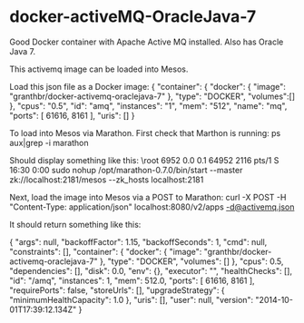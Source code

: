 docker-activeMQ-OracleJava-7
============================

Good Docker container with Apache Active MQ installed. Also has Oracle Java 7.

This activemq image can be loaded into Mesos. 

Load this json file as a Docker image:
{
    "container": {
        "docker": {
            "image": "granthbr/docker-activemq-oraclejava-7"
        },
        "type": "DOCKER",
        "volumes":[]
    },
    "cpus": "0.5",
    "id": "amq",
    "instances": "1",
    "mem": "512",
    "name": "mq",
    "ports": [
        61616,
        8161
    ],
    "uris": []
} 

To load into Mesos via Marathon. First check that Marthon is running:
ps aux|grep -i marathon

Should display something like this:
\root      6952  0.0  0.1  64952  2116 pts/1    S    16:30   0:00 sudo nohup /opt/marathon-0.7.0/bin/start --master zk://localhost:2181/mesos --zk_hosts localhost:2181

Next, load the image into Mesos via a POST to Marathon:
curl -X POST -H "Content-Type: application/json" localhost:8080/v2/apps -d@activemq.json

It should return something like this:

{
    "args": null,
    "backoffFactor": 1.15,
    "backoffSeconds": 1,
    "cmd": null,
    "constraints": [],
    "container": {
        "docker": {
            "image": "granthbr/docker-activemq-oraclejava-7"
        },
        "type": "DOCKER",
        "volumes": []
    },
    "cpus": 0.5,
    "dependencies": [],
    "disk": 0.0,
    "env": {},
    "executor": "",
    "healthChecks": [],
    "id": "/amq",
    "instances": 1,
    "mem": 512.0,
    "ports": [
        61616,
        8161
    ],
    "requirePorts": false,
    "storeUrls": [],
    "upgradeStrategy": {
        "minimumHealthCapacity": 1.0
    },
    "uris": [],
    "user": null,
    "version": "2014-10-01T17:39:12.134Z"
}



